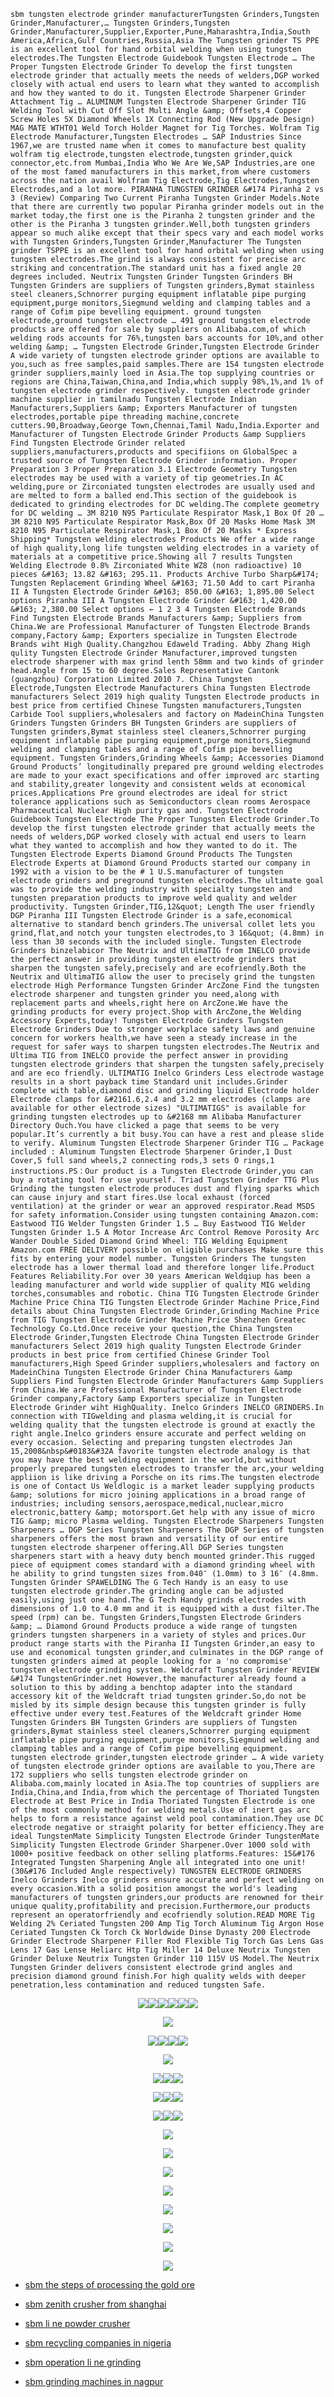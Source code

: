 
```
sbm tungsten electrode grinder manufacturerTungsten Grinders,Tungsten Grinder,Manufacturer,… Tungsten Grinders,Tungsten Grinder,Manufacturer,Supplier,Exporter,Pune,Maharashtra,India,South America,Africa,Gulf Countries,Russia,Asia The Tungsten grinder TS PPE is an excellent tool for hand orbital welding when using tungsten electrodes.The Tungsten Electrode Guidebook Tungsten Electrode … The Proper Tungsten Electrode Grinder To develop the first tungsten electrode grinder that actually meets the needs of welders,DGP worked closely with actual end users to learn what they wanted to accomplish and how they wanted to do it. Tungsten Electrode Sharpener Grinder Attachment Tig … ALUMINUM Tungsten Electrode Sharpener Grinder TIG Welding Tool with Cut Off Slot Multi Angle &amp; Offsets,4 Copper Screw Holes 5X Diamond Wheels 1X Connecting Rod (New Upgrade Design) MAG MATE WTHT01 Weld Torch Holder Magnet for Tig Torches. Wolfram Tig Electrode Manufacturer,Tungsten Electrodes … SAP Industries Since 1967,we are trusted name when it comes to manufacture best quality wolfram tig electrode,tungsten electrode,tungsten grinder,quick connector,etc.from Mumbai,India Who We Are We,SAP Industries,are one of the most famed manufacturers in this market,from where customers across the nation avail Wolfram Tig Electrode,Tig Electrodes,Tungsten Electrodes,and a lot more. PIRANHA TUNGSTEN GRINDER &#174 Piranha 2 vs 3 (Review) Comparing Two Current Piranha Tungsten Grinder Models.Note that there are currently two popular Piranha grinder models out in the market today,the first one is the Piranha 2 tungsten grinder and the other is the Piranha 3 tungsten grinder.Well,both tungsten grinders appear so much alike except that their specs vary and each model works with Tungsten Grinders,Tungsten Grinder,Manufacturer The Tungsten grinder TSPPE is an excellent tool for hand orbital welding when using tungsten electrodes.The grind is always consistent for precise arc striking and concentration.The standard unit has a fixed angle 20 degrees included. Neutrix Tungsten Grinder Tungsten Grinders BH Tungsten Grinders are suppliers of Tungsten grinders,Bymat stainless steel cleaners,Schnorrer purging equipment inflatable pipe purging equipment,purge monitors,Siegmund welding and clamping tables and a range of Cofim pipe bevelling equipment. ground tungsten electrode,ground tungsten electrode … 491 ground tungsten electrode products are offered for sale by suppliers on Alibaba.com,of which welding rods accounts for 76%,tungsten bars accounts for 10%,and other welding &amp; … Tungsten Electrode Grinder,Tungsten Electrode Grinder A wide variety of tungsten electrode grinder options are available to you,such as free samples,paid samples.There are 154 tungsten electrode grinder suppliers,mainly loed in Asia.The top supplying countries or regions are China,Taiwan,China,and India,which supply 98%,1%,and 1% of tungsten electrode grinder respectively. tungsten electrode grinder machine supplier in tamilnadu Tungsten Electrode Indian Manufacturers,Suppliers &amp; Exporters Manufacturer of tungsten electrodes,portable pipe threading machine,concrete cutters.90,Broadway,George Town,Chennai,Tamil Nadu,India.Exporter and Manufacturer of Tungsten Electrode Grinder Products &amp Suppliers Find Tungsten Electrode Grinder related suppliers,manufacturers,products and specifiions on GlobalSpec a trusted source of Tungsten Electrode Grinder information. Proper Preparation 3 Proper Preparation 3.1 Electrode Geometry Tungsten electrodes may be used with a variety of tip geometries.In AC welding,pure or Zirconiated tungsten electrodes are usually used and are melted to form a balled end.This section of the guidebook is dedicated to grinding electrodes for DC welding.The complete geometry for DC welding … 3M 8210 N95 Particulate Respirator Mask,1 Box Of 20 … 3M 8210 N95 Particulate Respirator Mask,Box Of 20 Masks Home Mask 3M 8210 N95 Particulate Respirator Mask,1 Box Of 20 Masks * Express Shipping* Tungsten welding electrodes Products We offer a wide range of high quality,long life tungsten welding electrodes in a variety of materials at a competitive price.Showing all 7 results Tungsten Welding Electrode 0.8% Zirconiated White WZ8 (non radioactive) 10 pieces &#163; 13.82 &#163; 295.11. Products Archive Turbo Sharp&#174; Tungsten Replacement Grinding Wheel &#163; 71.50 Add to cart Piranha II A Tungsten Electrode Grinder &#163; 850.00 &#163; 1,895.00 Select options Piranha III A Tungsten Electrode Grinder &#163; 1,420.00 &#163; 2,380.00 Select options ← 1 2 3 4 Tungsten Electrode Brands Find Tungsten Electrode Brands Manufacturers &amp; Suppliers from China.We are Professional Manufacturer of Tungsten Electrode Brands company,Factory &amp; Exporters specialize in Tungsten Electrode Brands wiht High Quality.Changzhou Edaweld Trading. Abby Zhang High qulity Tungsten Electrode Grinder Manufacturer,improved tungsten electrode sharpener with max grind lenth 58mm and two kinds of grinder head.Angle from 15 to 60 degree.Sales Representative Cantonk (guangzhou) Corporation Limited 2010 7. China Tungsten Electrode,Tungsten Electrode Manufacturers China Tungsten Electrode manufacturers Select 2019 high quality Tungsten Electrode products in best price from certified Chinese Tungsten manufacturers,Tungsten Carbide Tool suppliers,wholesalers and factory on MadeinChina Tungsten Grinders Tungsten Grinders BH Tungsten Grinders are suppliers of Tungsten grinders,Bymat stainless steel cleaners,Schnorrer purging equipment inflatable pipe purging equipment,purge monitors,Siegmund welding and clamping tables and a range of Cofim pipe bevelling equipment. Tungsten Grinders,Grinding Wheels &amp; Accessories Diamond Ground Products’ longitudinally prepared pre ground welding electrodes are made to your exact specifications and offer improved arc starting and stability,greater longevity and consistent welds at economical prices.Applications Pre ground electrodes are ideal for strict tolerance applications such as Semiconductors clean rooms Aerospace Pharmaceutical Nuclear High purity gas and. Tungsten Electrode Guidebook Tungsten Electrode The Proper Tungsten Electrode Grinder.To develop the first tungsten electrode grinder that actually meets the needs of welders,DGP worked closely with actual end users to learn what they wanted to accomplish and how they wanted to do it. The Tungsten Electrode Experts Diamond Ground Products The Tungsten Electrode Experts at Diamond Ground Products started our company in 1992 with a vision to be the # 1 U.S.manufacturer of tungsten electrode grinders and preground tungsten electrodes.The ultimate goal was to provide the welding industry with specialty tungsten and tungsten preparation products to improve weld quality and welder productivity. Tungsten Grinder,TIG,12&quot; Length The user friendly DGP Piranha III Tungsten Electrode Grinder is a safe,economical alternative to standard bench grinders.The universal collet lets you grind,flat,and notch your tungsten electrodes,to 3 16&quot; (4.8mm) in less than 30 seconds with the included single. Tungsten Electrode Grinders binzelabicor The Neutrix and UltimaTIG from INELCO provide the perfect answer in providing tungsten electrode grinders that sharpen the tungsten safely,precisely and are ecofriendly.Both the Neutrix and UltimaTIG allow the user to precisely grind the tungsten electrode High Performance Tungsten Grinder ArcZone Find the tungsten electrode sharpener and tungsten grinder you need,along with replacement parts and wheels,right here on ArcZone.We have the grinding products for every project.Shop with ArcZone,the Welding Accessory Experts,today! Tungsten Electrode Grinders Tungsten Electrode Grinders Due to stronger workplace safety laws and genuine concern for workers health,we have seen a steady increase in the request for safer ways to sharpen tungsten electrodes.The Neutrix and Ultima TIG from INELCO provide the perfect answer in providing tungsten electrode grinders that sharpen the tungsten safely,precisely and are eco friendly. ULTIMATIG Inelco Grinders Less electrode wastage results in a short payback time Standard unit includes.Grinder complete with table,diamond disc and grinding liquid Electrode holder Electrode clamps for &#2161.6,2.4 and 3.2 mm electrodes (clamps are available for other electrode sizes) "ULTIMATIGS" is available for grinding tungsten electrodes up to &#2168 mm Alibaba Manufacturer Directory Ouch.You have clicked a page that seems to be very popular.It’s currently a bit busy.You can have a rest and please slide to verify. Aluminum Tungsten Electrode Sharpener Grinder TIG … Package included : Aluminum Tungsten Electrode Sharpener Grinder,1 Dust Cover,5 full sand wheels,2 connecting rods,3 sets O rings,1 instructions.PS：Our product is a Tungsten Electrode Grinder,you can buy a rotating tool for use yourself. Triad Tungsten Grinder TTG Plus Grinding the tungsten electrode produces dust and flying sparks which can cause injury and start fires.Use local exhaust (forced ventilation) at the grinder or wear an approved respirator.Read MSDS for safety information.Consider using tungsten containing Amazon.com: Eastwood TIG Welder Tungsten Grinder 1.5 … Buy Eastwood TIG Welder Tungsten Grinder 1.5 A Motor Increase Arc Control Remove Porosity Arc Wander Double Sided Diamond Grind Wheel: TIG Welding Equipment Amazon.com FREE DELIVERY possible on eligible purchases Make sure this fits by entering your model number. Tungsten Grinders The tungsten electrode has a lower thermal load and therefore longer life.Product Features Reliability.For over 30 years American Weldqiup has been a leading manufacturer and world wide supplier of quality MIG welding torches,consumables and robotic. China TIG Tungsten Electrode Grinder Machine Price China TIG Tungsten Electrode Grinder Machine Price,Find details about China Tungsten Electrode Grinder,Grinding Machine Price from TIG Tungsten Electrode Grinder Machine Price Shenzhen Greatec Technology Co.Ltd.Once receive your question,the China Tungsten Electrode Grinder,Tungsten Electrode China Tungsten Electrode Grinder manufacturers Select 2019 high quality Tungsten Electrode Grinder products in best price from certified Chinese Grinder Tool manufacturers,High Speed Grinder suppliers,wholesalers and factory on MadeinChina Tungsten Electrode Grinder China Manufacturers &amp Suppliers Find Tungsten Electrode Grinder Manufacturers &amp Suppliers from China.We are Professional Manufacturer of Tungsten Electrode Grinder company,Factory &amp Exporters specialize in Tungsten Electrode Grinder wiht HighQuality. Inelco Grinders INELCO GRINDERS.In connection with TIGwelding and plasma welding,it is crucial for welding quality that the tungsten electrode is ground at exactly the right angle.Inelco grinders ensure accurate and perfect welding on every occasion. Selecting and preparing tungsten electrodes Jan 15,2008&nbsp&#0183&#32A favorite tungsten electrode analogy is that you may have the best welding equipment in the world,but without properly prepared tungsten electrodes to transfer the arc,your welding appliion is like driving a Porsche on its rims.The tungsten electrode is one of Contact Us Weldlogic is a market leader supplying products &amp; solutions for micro joining applications in a broad range of industries; including sensors,aerospace,medical,nuclear,micro electronic,battery &amp; motorsport.Get help with any issue of micro TIG &amp; micro Plasma welding. Tungsten Electrode Sharpeners Tungsten Sharpeners … DGP Series Tungsten Sharpeners The DGP Series of tungsten sharpeners offers the most brawn and versatility of our entire tungsten electrode sharpener offering.All DGP Series tungsten sharpeners start with a heavy duty bench mounted grinder.This rugged piece of equipment comes standard with a diamond grinding wheel with he ability to grind tungsten sizes from.040″ (1.0mm) to 3 16″ (4.8mm. Tungsten Grinder SPAWELDING The G Tech Handy is an easy to use tungsten electrode grinder.The grinding angle can be adjusted easily,using just one hand.The G Tech Handy grinds electrodes with dimensions of 1.0 to 4.0 mm and it is equipped with a dust filter.The speed (rpm) can be. Tungsten Grinders,Tungsten Electrode Grinders &amp; … Diamond Ground Products produce a wide range of tungsten grinders tungsten sharpeners in a variety of styles and prices.Our product range starts with the Piranha II Tungsten Grinder,an easy to use and economical tungsten grinder,and culminates in the DGP range of tungsten grinders aimed at people looking for a 'no compromise' tungsten electrode grinding system. Weldcraft Tungsten Grinder REVIEW &#174 TungstenGrinder.net However,the manufacturer already found a solution to this by adding a benchtop adapter into the standard accessory kit of the Weldcraft triad tungsten grinder.So,do not be misled by its simple design because this tungsten grinder is fully effective under every test.Features of the Weldcraft grinder Home Tungsten Grinders BH Tungsten Grinders are suppliers of Tungsten grinders,Bymat stainless steel cleaners,Schnorrer purging equipment inflatable pipe purging equipment,purge monitors,Siegmund welding and clamping tables and a range of Cofim pipe bevelling equipment. tungsten electrode grinder,tungsten electrode grinder … A wide variety of tungsten electrode grinder options are available to you,There are 172 suppliers who sells tungsten electrode grinder on Alibaba.com,mainly located in Asia.The top countries of suppliers are India,China,and India,from which the percentage of Thoriated Tungsten Electrode at Best Price in India Thoriated Tungsten Electrode is one of the most commonly method for welding metals.Use of inert gas arc helps to form a resistance against weld pool contamination.They use DC electrode negative or straight polarity for better efficiency.They are ideal TungstenMate Simplicity Tungsten Electrode Grinder TungstenMate Simplicity Tungsten Electrode Grinder Sharpener.Over 1000 sold with 1000+ positive feedback on other selling platforms.Features: 15&#176 Integrated Tungsten Sharpening Angle all integrated into one unit! (30&#176 Included Angle respectively) TUNGSTEN ELECTRODE GRINDERS Inelco Grinders Inelco grinders ensure accurate and perfect welding on every occasion.With a solid position amongst the world's leading manufacturers of tungsten grinders,our products are renowned for their unique quality,profitability and precision.Furthermore,our products represent an operatorfriendly and ecofriendly solution.READ MORE Tig Welding 2% Ceriated Tungsten 200 Amp Tig Torch Aluminum Tig Argon Hose Ceriated Tungsten Ck Torch Ck Worldwide Dinse Dynasty 200 Electrode Grinder Electrode Sharpener Filler Rod Flexible Tig Torch Gas Lens Gas Lens 17 Gas Lense Heliarc Htp Tig Miller 14 Deluxe Neutrix Tungsten Grinder Deluxe Neutrix Tungsten Grinder 110 115V US Model.The Neutrix Tungsten Grinder delivers consistent electrode grind angles and precision diamond ground finish.For high quality welds with deeper penetration,less contamination and reduced tungsten Safe. 
```

<div align="center">
  
<a rel="nofollow" href="https://m.shibang-china.com?f=github&k=sbm+tungsten+electrode+grinder+manufacturer"><img src="https://static.shibang-china.com/en/l.png"></a><img src="https://static.shibang-china.com/en/hw.png"><a rel="nofollow" href="https://m.shibang-china.com/product/?f=github&k=sbm+tungsten+electrode+grinder+manufacturer"><img src="https://static.shibang-china.com/en/p.png"></a><a rel="nofollow" href="https://m.shibang-china.com/cases/?f=github&k=sbm+tungsten+electrode+grinder+manufacturer"><img src="https://static.shibang-china.com/en/c.png"></a><a rel="nofollow" href="https://m.shibang-china.com/news/?f=github&k=sbm+tungsten+electrode+grinder+manufacturer"><img src="https://static.shibang-china.com/en/n.png"></a><a rel="nofollow" href="https://m.shibang-china.com?f=github&k=sbm+tungsten+electrode+grinder+manufacturer"><img src="https://static.shibang-china.com/en/m.png"></a>

<a rel="nofollow" href="https://m.shibang-china.com/product/?f=github&k=sbm+tungsten+electrode+grinder+manufacturer"><img src="https://static.shibang-china.com/en/b.jpg"></a>
  
<a rel="nofollow" href="https://m.shibang-china.com/solution-aggregate.html?f=github&k=sbm+tungsten+electrode+grinder+manufacturer"><img src="https://static.shibang-china.com/en/a.jpg"></a><a rel="nofollow" href="https://m.shibang-china.com/solution-mine.html?f=github&k=sbm+tungsten+electrode+grinder+manufacturer"><img src="https://static.shibang-china.com/en/m.jpg"></a><a rel="nofollow" href="https://m.shibang-china.com/solution-mill.html?f=github&k=sbm+tungsten+electrode+grinder+manufacturer"><img src="https://static.shibang-china.com/en/g.jpg"></a><a rel="nofollow" href="https://m.shibang-china.com/solution-epc.html?f=github&k=sbm+tungsten+electrode+grinder+manufacturer"><img src="https://static.shibang-china.com/en/e.jpg"></a>

<a rel="nofollow" href="https://m.shibang-china.com/product/?f=github&k=sbm+tungsten+electrode+grinder+manufacturer"><img src="https://static.shibang-china.com/en/a-p.png"></a>

<a rel="nofollow" href="https://m.shibang-china.com/product/crusher/c6x.html?f=github&k=sbm+tungsten+electrode+grinder+manufacturer"><img src="https://static.shibang-china.com/en/j.jpg"></a><a rel="nofollow" href="https://m.shibang-china.com/product/crusher/ci5x.html?f=github&k=sbm+tungsten+electrode+grinder+manufacturer"><img src="https://static.shibang-china.com/en/i.jpg"></a><a rel="nofollow" href="https://m.shibang-china.com/product/crusher/hst.html?f=github&k=sbm+tungsten+electrode+grinder+manufacturer"><img src="https://static.shibang-china.com/en/c.jpg"></a>

<a rel="nofollow" href="https://m.shibang-china.com/product/mill/mtw.html?f=github&k=sbm+tungsten+electrode+grinder+manufacturer"><img src="https://static.shibang-china.com/en/mtw.jpg"></a><a rel="nofollow" href="https://m.shibang-china.com/product/mill/scm.html?f=github&k=sbm+tungsten+electrode+grinder+manufacturer"><img src="https://static.shibang-china.com/en/scm.jpg"></a><a rel="nofollow" href="https://m.shibang-china.com/product/mill/lm.html?f=github&k=sbm+tungsten+electrode+grinder+manufacturer"><img src="https://static.shibang-china.com/en/lm.jpg"></a>

<a rel="nofollow" href="https://m.shibang-china.com/product/sand/vsi6x.html?f=github&k=sbm+tungsten+electrode+grinder+manufacturer"><img src="https://static.shibang-china.com/en/6x.jpg"></a><a rel="nofollow" href="https://m.shibang-china.com/product/sand/vu.html?f=github&k=sbm+tungsten+electrode+grinder+manufacturer"><img src="https://static.shibang-china.com/en/vu.jpg"></a><a rel="nofollow" href="https://m.shibang-china.com/product/mobile/klun.html?f=github&k=sbm+tungsten+electrode+grinder+manufacturer"><img src="https://static.shibang-china.com/en/k.jpg"></a>

<a rel="nofollow" href="https://m.shibang-china.com/cases/?f=github&k=sbm+tungsten+electrode+grinder+manufacturer"><img src="https://static.shibang-china.com/en/case.png"></a>

<a rel="nofollow" href="https://m.shibang-china.com/cases/aggregate/202.html?f=github&k=sbm+tungsten+electrode+grinder+manufacturer"><img src="https://static.shibang-china.com/en/c-1.jpg"></a>

<a rel="nofollow" href="https://m.shibang-china.com/cases/aggregate/203.html?f=github&k=sbm+tungsten+electrode+grinder+manufacturer"><img src="https://static.shibang-china.com/en/c-2.jpg"></a>

<a rel="nofollow" href="https://m.shibang-china.com/cases/mill/123.html?f=github&k=sbm+tungsten+electrode+grinder+manufacturer"><img src="https://static.shibang-china.com/en/c-3.jpg"></a>

<a rel="nofollow" href="https://m.shibang-china.com/contact_us.html?f=github&k=sbm+tungsten+electrode+grinder+manufacturer"><img src="https://static.shibang-china.com/en/contact.png"></a>

<a rel="nofollow" href="https://swt.shibang-china.com/?f=github&k=sbm+tungsten+electrode+grinder+manufacturer"><img src="https://static.shibang-china.com/en/chat.png"></a>

<a rel="nofollow" href="https://whatsapp.shibangsoft.com/WhatsApp.php?f=github&k=sbm+tungsten+electrode+grinder+manufacturer"><img src="https://static.shibang-china.com/en/whatsapp.png"></a>

<a rel="nofollow" href="https://m.shibang-china.com/?f=github&k=sbm+tungsten+electrode+grinder+manufacturer"><img src="https://static.shibang-china.com/en/website.png"></a>

</div>


* [sbm the steps of processing the gold ore](sbm%20the%20steps%20of%20processing%20the%20gold%20ore.md)

* [sbm zenith crusher from shanghai](sbm%20zenith%20crusher%20from%20shanghai.md)

* [sbm li ne powder crusher](sbm%20li%20ne%20powder%20crusher.md)

* [sbm recycling companies in nigeria](sbm%20recycling%20companies%20in%20nigeria.md)

* [sbm operation li ne grinding](sbm%20operation%20li%20ne%20grinding.md)

* [sbm grinding machines in nagpur](sbm%20grinding%20machines%20in%20nagpur.md)